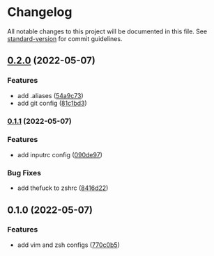 # Changelog

All notable changes to this project will be documented in this file. See [standard-version](https://github.com/conventional-changelog/standard-version) for commit guidelines.

## [0.2.0](https://github.com/haochen23/dotfiles/compare/v0.1.1...v0.2.0) (2022-05-07)


### Features

* add .aliases ([54a9c73](https://github.com/haochen23/dotfiles/commit/54a9c73f4292d5cf46e5c0d701008418b51512cc))
* add git config ([81c1bd3](https://github.com/haochen23/dotfiles/commit/81c1bd3c6fc2cf4a1fd1f5af6ea73a954dd8788f))

### [0.1.1](https://github.com/haochen23/dotfiles/compare/v0.1.0...v0.1.1) (2022-05-07)


### Features

* add inputrc config ([090de97](https://github.com/haochen23/dotfiles/commit/090de97450531cebf66a45a04dba1b863c42846a))


### Bug Fixes

* add thefuck to zshrc ([8416d22](https://github.com/haochen23/dotfiles/commit/8416d22b0e7915a5b97dea583e9fe95e3084b485))

## 0.1.0 (2022-05-07)


### Features

* add vim and zsh configs ([770c0b5](https://github.com/haochen23/dotfiles/commit/770c0b5d744b7d932d7d2435d12c07029138c689))

